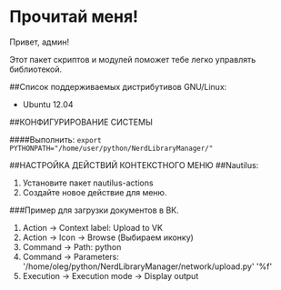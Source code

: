 # Прочитай меня!
Привет, админ!

Этот пакет скриптов и модулей поможет тебе легко управлять библиотекой.

##Список поддерживаемых дистрибутивов GNU/Linux:
* Ubuntu 12.04


##КОНФИГУРИРОВАНИЕ СИСТЕМЫ 

####Выполнить:
`export PYTHONPATH="/home/user/python/NerdLibraryManager/"`


##НАСТРОЙКА ДЕЙСТВИЙ КОНТЕКСТНОГО МЕНЮ
##Nautilus:
1. Установите пакет nautilus-actions
2. Создайте новое действие для меню.

###Пример для загрузки документов в ВК.
1. Action -> Context label: Upload to VK
2. Action -> Icon -> Browse (Выбираем иконку)
3. Command -> Path: python
4. Command -> Parameters: '/home/oleg/python/NerdLibraryManager/network/upload.py'  '%f'
5. Execution -> Execution mode -> Display output


